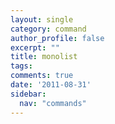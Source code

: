 ```yaml
---
layout: single
category: command
author_profile: false
excerpt: ""
title: monolist
tags:
comments: true
date: '2011-08-31'
sidebar:
  nav: "commands"
---
```

